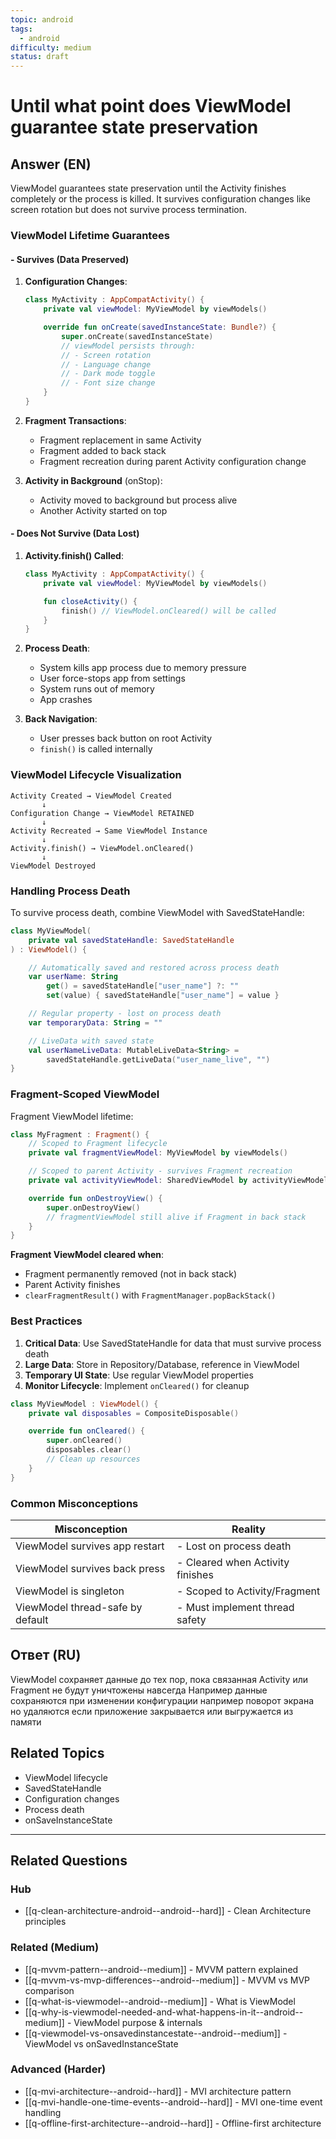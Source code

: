```yaml
---
topic: android
tags:
  - android
difficulty: medium
status: draft
---
```


# Until what point does ViewModel guarantee state preservation

## Answer (EN)
ViewModel guarantees state preservation until the Activity finishes completely or the process is killed. It survives configuration changes like screen rotation but does not survive process termination.

### ViewModel Lifetime Guarantees

#### - Survives (Data Preserved)

1. **Configuration Changes**:
   ```kotlin
   class MyActivity : AppCompatActivity() {
       private val viewModel: MyViewModel by viewModels()

       override fun onCreate(savedInstanceState: Bundle?) {
           super.onCreate(savedInstanceState)
           // viewModel persists through:
           // - Screen rotation
           // - Language change
           // - Dark mode toggle
           // - Font size change
       }
   }
   ```

2. **Fragment Transactions**:
   - Fragment replacement in same Activity
   - Fragment added to back stack
   - Fragment recreation during parent Activity configuration change

3. **Activity in Background** (onStop):
   - Activity moved to background but process alive
   - Another Activity started on top

#### - Does Not Survive (Data Lost)

1. **Activity.finish() Called**:
   ```kotlin
   class MyActivity : AppCompatActivity() {
       private val viewModel: MyViewModel by viewModels()

       fun closeActivity() {
           finish() // ViewModel.onCleared() will be called
       }
   }
   ```

2. **Process Death**:
   - System kills app process due to memory pressure
   - User force-stops app from settings
   - System runs out of memory
   - App crashes

3. **Back Navigation**:
   - User presses back button on root Activity
   - `finish()` is called internally

### ViewModel Lifecycle Visualization

```
Activity Created → ViewModel Created
       ↓
Configuration Change → ViewModel RETAINED
       ↓
Activity Recreated → Same ViewModel Instance
       ↓
Activity.finish() → ViewModel.onCleared()
       ↓
ViewModel Destroyed
```

### Handling Process Death

To survive process death, combine ViewModel with SavedStateHandle:

```kotlin
class MyViewModel(
    private val savedStateHandle: SavedStateHandle
) : ViewModel() {

    // Automatically saved and restored across process death
    var userName: String
        get() = savedStateHandle["user_name"] ?: ""
        set(value) { savedStateHandle["user_name"] = value }

    // Regular property - lost on process death
    var temporaryData: String = ""

    // LiveData with saved state
    val userNameLiveData: MutableLiveData<String> =
        savedStateHandle.getLiveData("user_name_live", "")
}
```

### Fragment-Scoped ViewModel

Fragment ViewModel lifetime:

```kotlin
class MyFragment : Fragment() {
    // Scoped to Fragment lifecycle
    private val fragmentViewModel: MyViewModel by viewModels()

    // Scoped to parent Activity - survives Fragment recreation
    private val activityViewModel: SharedViewModel by activityViewModels()

    override fun onDestroyView() {
        super.onDestroyView()
        // fragmentViewModel still alive if Fragment in back stack
    }
}
```

**Fragment ViewModel cleared when**:
- Fragment permanently removed (not in back stack)
- Parent Activity finishes
- `clearFragmentResult()` with `FragmentManager.popBackStack()`

### Best Practices

1. **Critical Data**: Use SavedStateHandle for data that must survive process death
2. **Large Data**: Store in Repository/Database, reference in ViewModel
3. **Temporary UI State**: Use regular ViewModel properties
4. **Monitor Lifecycle**: Implement `onCleared()` for cleanup

```kotlin
class MyViewModel : ViewModel() {
    private val disposables = CompositeDisposable()

    override fun onCleared() {
        super.onCleared()
        disposables.clear()
        // Clean up resources
    }
}
```

### Common Misconceptions

| Misconception | Reality |
|---------------|---------|
| ViewModel survives app restart | - Lost on process death |
| ViewModel survives back press | - Cleared when Activity finishes |
| ViewModel is singleton | - Scoped to Activity/Fragment |
| ViewModel thread-safe by default | - Must implement thread safety |

## Ответ (RU)
ViewModel сохраняет данные до тех пор, пока связанная Activity или Fragment не будут уничтожены навсегда Например данные сохраняются при изменении конфигурации например поворот экрана но удаляются если приложение закрывается или выгружается из памяти

## Related Topics
- ViewModel lifecycle
- SavedStateHandle
- Configuration changes
- Process death
- onSaveInstanceState


---

## Related Questions

### Hub
- [[q-clean-architecture-android--android--hard]] - Clean Architecture principles

### Related (Medium)
- [[q-mvvm-pattern--android--medium]] - MVVM pattern explained
- [[q-mvvm-vs-mvp-differences--android--medium]] - MVVM vs MVP comparison
- [[q-what-is-viewmodel--android--medium]] - What is ViewModel
- [[q-why-is-viewmodel-needed-and-what-happens-in-it--android--medium]] - ViewModel purpose & internals
- [[q-viewmodel-vs-onsavedinstancestate--android--medium]] - ViewModel vs onSavedInstanceState

### Advanced (Harder)
- [[q-mvi-architecture--android--hard]] - MVI architecture pattern
- [[q-mvi-handle-one-time-events--android--hard]] - MVI one-time event handling
- [[q-offline-first-architecture--android--hard]] - Offline-first architecture

